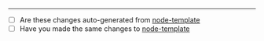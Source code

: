 

---------------------------
* [ ] Are these changes auto-generated from [node-template](https://github.com/Azure-App-Service/node-template)
* [ ] Have you made the same changes to [node-template](https://github.com/Azure-App-Service/node-template)
